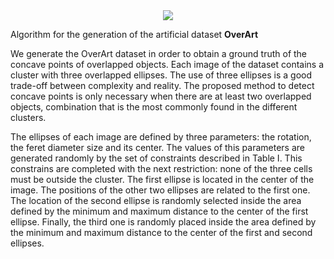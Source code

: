 <div align="center">
  <img src="https://raw.githubusercontent.com/explainingAI/overArt/master/docs/overart.png">
</div>

Algorithm for the generation of the artificial dataset **OverArt**

We generate the OverArt dataset in order to obtain a ground truth of the concave points of 
overlapped objects. Each image of the dataset contains a cluster with three overlapped ellipses. 
The use of three ellipses is a good trade-off between complexity and reality. The proposed method to
detect concave points is only necessary when there are at least two overlapped objects, combination 
that is the most commonly found in the different clusters.

The ellipses of each image are defined by three parameters: the rotation, the feret diameter size 
and its center. The values of this parameters are generated randomly by the set of constraints 
described in Table I. This constrains are completed with the next restriction: none of the three 
cells must be outside the cluster. The first ellipse is located in the center of the image. The
positions of the other two ellipses are related to the first one. The location of the second ellipse 
is randomly selected inside the area defined by the minimum and maximum distance to the center of 
the first ellipse. Finally, the third one is randomly placed inside the area defined by the minimum 
and maximum distance to the center of the first and second ellipses.